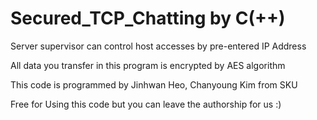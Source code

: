 # Secured_TCP_Chatting by C(++)
Server supervisor can control host accesses by pre-entered IP Address

All data you transfer in this program is encrypted by AES algorithm

This code is programmed by Jinhwan Heo, Chanyoung Kim from SKU

Free for Using this code but you can leave the authorship for us :)

